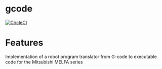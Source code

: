 # gcode
[![CircleCI](https://circleci.com/gh/pat-bert/gcode/tree/master.svg?style=svg)](https://circleci.com/gh/pat-bert/gcode/tree/master)
# Features
Implementation of a robot program translator from G-code to executable code for the Mitsubishi MELFA series

